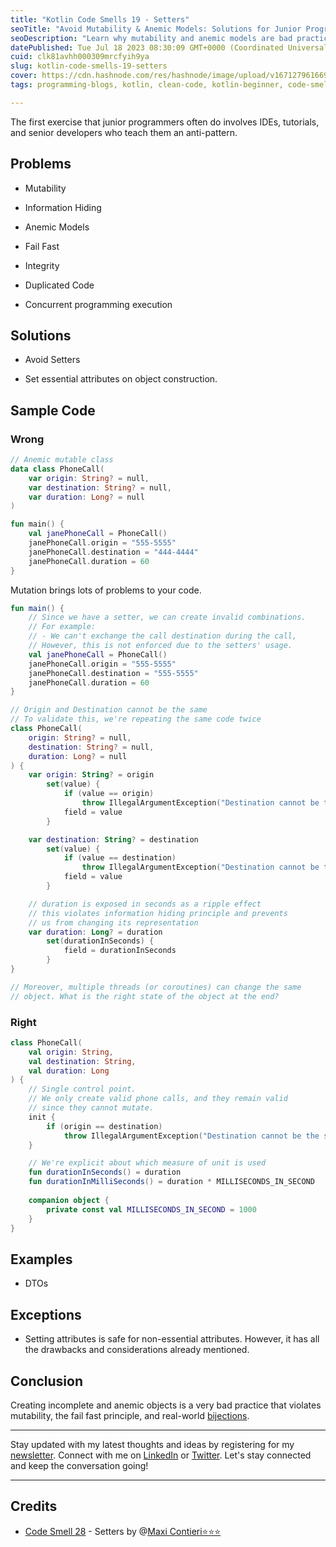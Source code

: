 ```yaml
---
title: "Kotlin Code Smells 19 - Setters"
seoTitle: "Avoid Mutability & Anemic Models: Solutions for Junior Programmers"
seoDescription: "Learn why mutability and anemic models are bad practices for junior programmers. Explore effective solutions to improve code quality and maintainability."
datePublished: Tue Jul 18 2023 08:30:09 GMT+0000 (Coordinated Universal Time)
cuid: clk81avhh000309mrcfyih9ya
slug: kotlin-code-smells-19-setters
cover: https://cdn.hashnode.com/res/hashnode/image/upload/v1671279616694/LhFnczXAn.jpeg
tags: programming-blogs, kotlin, clean-code, kotlin-beginner, code-smell-1

---
```


The first exercise that junior programmers often do involves IDEs, tutorials, and senior developers who teach them an anti-pattern.

## Problems

* Mutability
    
* Information Hiding
    
* Anemic Models
    
* Fail Fast
    
* Integrity
    
* Duplicated Code
    
* Concurrent programming execution
    

## Solutions

* Avoid Setters
    
* Set essential attributes on object construction.
    

## Sample Code

### Wrong

```kotlin
// Anemic mutable class
data class PhoneCall(
    var origin: String? = null,
    var destination: String? = null,
    var duration: Long? = null
)

fun main() {
    val janePhoneCall = PhoneCall()
    janePhoneCall.origin = "555-5555"
    janePhoneCall.destination = "444-4444"
    janePhoneCall.duration = 60
}
```

Mutation brings lots of problems to your code.

```kotlin
fun main() {
    // Since we have a setter, we can create invalid combinations.
    // For example:
    // - We can't exchange the call destination during the call,
    // However, this is not enforced due to the setters' usage.
    val janePhoneCall = PhoneCall()
    janePhoneCall.origin = "555-5555"
    janePhoneCall.destination = "555-5555"
    janePhoneCall.duration = 60
}

// Origin and Destination cannot be the same
// To validate this, we're repeating the same code twice
class PhoneCall(
    origin: String? = null,
    destination: String? = null,
    duration: Long? = null
) {
    var origin: String? = origin
        set(value) {
            if (value == origin)
                throw IllegalArgumentException("Destination cannot be the same as origin")
            field = value
        }

    var destination: String? = destination
        set(value) {
            if (value == destination)
                throw IllegalArgumentException("Destination cannot be the same as origin")
            field = value
        }

    // duration is exposed in seconds as a ripple effect
    // this violates information hiding principle and prevents
    // us from changing its representation
    var duration: Long? = duration
        set(durationInSeconds) {
            field = durationInSeconds
        }
}

// Moreover, multiple threads (or coroutines) can change the same
// object. What is the right state of the object at the end?
```

### Right

```kotlin
class PhoneCall(
    val origin: String,
    val destination: String,
    val duration: Long
) {
    // Single control point.
    // We only create valid phone calls, and they remain valid
    // since they cannot mutate.
    init {
        if (origin == destination)
            throw IllegalArgumentException("Destination cannot be the same as origin")
    }

    // We're explicit about which measure of unit is used
    fun durationInSeconds() = duration
    fun durationInMilliSeconds() = duration * MILLISECONDS_IN_SECOND
    
    companion object {
        private const val MILLISECONDS_IN_SECOND = 1000
    }
}
```

## Examples

* DTOs
    

## Exceptions

* Setting attributes is safe for non-essential attributes. However, it has all the drawbacks and considerations already mentioned.
    

## Conclusion

Creating incomplete and anemic objects is a very bad practice that violates mutability, the fail fast principle, and real-world [bijections](https://maximilianocontieri.com/the-one-and-only-software-design-principle).

---

Stay updated with my latest thoughts and ideas by registering for my [newsletter](https://yonatankarp.com/newsletter). Connect with me on [LinkedIn](https://www.linkedin.com/in/yonatankarp/) or [Twitter](https://twitter.com/yonatan_karp). Let's stay connected and keep the conversation going!

---

## Credits

* [Code Smell 28](https://maximilianocontieri.com/the-one-and-only-software-design-principle) - Setters by @[Maxi Contieri⭐⭐⭐](@mcsee)
